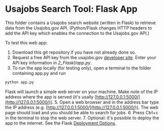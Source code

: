 # Usajobs Search Tool: Flask App

This folder contains a Usajobs search website (written in Flask)
to retrieve data from the Usajobs.gov API.
(Python/Flask changes HTTP headers to add the API key 
which enables the connection to the Usajobs.gov API.)
 

To test this web app:

1. Download this git repository if you have not already done so.
2. Request a free API key from the usajobs.gov [developer site](https://developer.usajobs.gov/APIRequest/Index).
Enter your API key information in *2_Flaskl/app.py*.
3. To run the app locally (for testing only), open a 
terminal to the folder containing app.py and run 
```python
python app.py
```
Flask will launch a simple web server on your machine.  Make note of the 
IP address where the app is served (it's usally [http://127.0.0.1:5000/](http://127.0.0.1:5000/)).
5. Open a web browser and in the address bar type the IP address
(e.g. [http://127.0.0.1:5000/](http://127.0.0.1:5000/)).  The web page should load and 
you should be able to search for jobs.
6. Press Ctrl+c in the terminal to stop the web server.
7. Optional: it's possible to deploy the app to the internet.  See the
Flask [Deployment Options](http://flask.pocoo.org/docs/0.12/deploying/).
